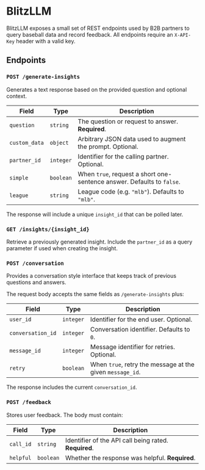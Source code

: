 # BlitzLLM

BlitzLLM exposes a small set of REST endpoints used by B2B partners to query baseball data and record feedback. All endpoints require an `X-API-Key` header with a valid key.

## Endpoints

### `POST /generate-insights`
Generates a text response based on the provided question and optional context.

| Field | Type | Description |
|-------|------|-------------|
| `question` | `string` | The question or request to answer. **Required**. |
| `custom_data` | `object` | Arbitrary JSON data used to augment the prompt. Optional. |
| `partner_id` | `integer` | Identifier for the calling partner. Optional. |
| `simple` | `boolean` | When `true`, request a short one-sentence answer. Defaults to `false`. |
| `league` | `string` | League code (e.g. `"mlb"`). Defaults to `"mlb"`. |

The response will include a unique `insight_id` that can be polled later.

### `GET /insights/{insight_id}`
Retrieve a previously generated insight. Include the `partner_id` as a query parameter if used when creating the insight.

### `POST /conversation`
Provides a conversation style interface that keeps track of previous questions and answers.

The request body accepts the same fields as `/generate-insights` plus:

| Field | Type | Description |
|-------|------|-------------|
| `user_id` | `integer` | Identifier for the end user. Optional. |
| `conversation_id` | `integer` | Conversation identifier. Defaults to `0`. |
| `message_id` | `integer` | Message identifier for retries. Optional. |
| `retry` | `boolean` | When `true`, retry the message at the given `message_id`. |

The response includes the current `conversation_id`.

### `POST /feedback`
Stores user feedback. The body must contain:

| Field | Type | Description |
|-------|------|-------------|
| `call_id` | `string` | Identifier of the API call being rated. **Required**. |
| `helpful` | `boolean` | Whether the response was helpful. **Required**. |

